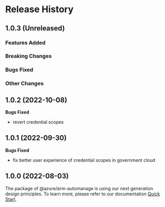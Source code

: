 # Release History

## 1.0.3 (Unreleased)

### Features Added

### Breaking Changes

### Bugs Fixed

### Other Changes

## 1.0.2 (2022-10-08)

**Bugs Fixed**

  -  revert credential scopes

## 1.0.1 (2022-09-30)

**Bugs Fixed**

  -  fix better user experience of credential scopes in government cloud

## 1.0.0 (2022-08-03)

The package of @azure/arm-automanage is using our next generation design principles. To learn more, please refer to our documentation [Quick Start](https://aka.ms/js-track2-quickstart).